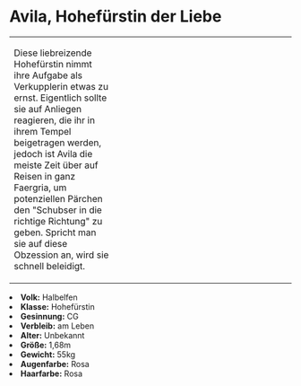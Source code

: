 # Avila, Hohefürstin der Liebe

<table>
<tr><td>
<p>
Diese liebreizende Hohefürstin nimmt ihre Aufgabe als Verkupplerin etwas zu ernst. Eigentlich sollte sie auf Anliegen
reagieren, die ihr in ihrem Tempel beigetragen werden, jedoch ist Avila die meiste Zeit über auf Reisen in ganz
Faergria, um potenziellen Pärchen den "Schubser in die richtige Richtung" zu geben. Spricht man sie auf diese
Obzession an, wird sie schnell beleidigt.
</p>

</td><td width="300">
<!-- Edit here -->
<img src="avila.png" alt="" />
</td></tr>
</table>

<procedure title="Allgemeine Informationen">
<list columns="3">
<li><b>Volk:</b> Halbelfen</li>
<li><b>Klasse:</b> Hohefürstin</li>
<li><b>Gesinnung:</b> CG</li>
<li><b>Verbleib:</b> am Leben</li>
</list>
</procedure>

<procedure title="Aussehen">
<list columns="3">
<li><b>Alter:</b> Unbekannt</li>
<li><b>Größe:</b> 1,68m</li>
<li><b>Gewicht:</b> 55kg</li>
<li><b>Augenfarbe:</b> Rosa</li>
<li><b>Haarfarbe:</b> Rosa</li>
<!-- <li><b>Maße:</b> 85/72-62-88</li> -->
</list>
</procedure>

<procedure title="Beziehungen">
<list columns="3">
</list>
</procedure>

<!--
## Notizen

- **Ziele:** 
- **Geheimnisse:** 
-->